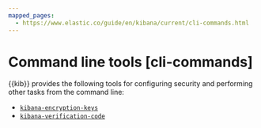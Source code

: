 ```yaml
---
mapped_pages:
  - https://www.elastic.co/guide/en/kibana/current/cli-commands.html
---
```


# Command line tools [cli-commands]

{{kib}} provides the following tools for configuring security and performing other tasks from the command line:

* [`kibana-encryption-keys`](/reference/commands/kibana-encryption-keys.md)
* [`kibana-verification-code`](/reference/commands/kibana-verification-code.md)




